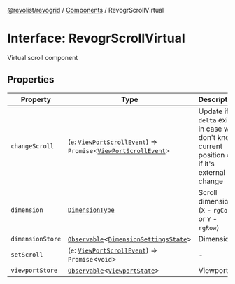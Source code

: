 [@revolist/revogrid](README.md) / [Components](Namespace.Components.md) / RevogrScrollVirtual

# Interface: RevogrScrollVirtual

Virtual scroll component

## Properties

| Property | Type | Description | Defined in |
| ------ | ------ | ------ | ------ |
| `changeScroll` | (`e`: [`ViewPortScrollEvent`](TypeAlias.ViewPortScrollEvent.md)) => `Promise`\<[`ViewPortScrollEvent`](TypeAlias.ViewPortScrollEvent.md)\> | Update if `delta` exists in case we don't know current position or if it's external change | [src/components.d.ts:622](https://github.com/revolist/revogrid/blob/0ab93afcbb5b98b002edc76b162fc6cdefa047cd/src/components.d.ts#L622) |
| `dimension` | [`DimensionType`](TypeAlias.DimensionType.md) | Scroll dimension (`X` - `rgCol` or `Y` - `rgRow`) | [src/components.d.ts:626](https://github.com/revolist/revogrid/blob/0ab93afcbb5b98b002edc76b162fc6cdefa047cd/src/components.d.ts#L626) |
| `dimensionStore` | [`Observable`](TypeAlias.Observable.md)\<[`DimensionSettingsState`](Interface.DimensionSettingsState.md)\> | Dimensions | [src/components.d.ts:630](https://github.com/revolist/revogrid/blob/0ab93afcbb5b98b002edc76b162fc6cdefa047cd/src/components.d.ts#L630) |
| `setScroll` | (`e`: [`ViewPortScrollEvent`](TypeAlias.ViewPortScrollEvent.md)) => `Promise`\<`void`\> | - | [src/components.d.ts:631](https://github.com/revolist/revogrid/blob/0ab93afcbb5b98b002edc76b162fc6cdefa047cd/src/components.d.ts#L631) |
| `viewportStore` | [`Observable`](TypeAlias.Observable.md)\<[`ViewportState`](Interface.ViewportState.md)\> | Viewport | [src/components.d.ts:635](https://github.com/revolist/revogrid/blob/0ab93afcbb5b98b002edc76b162fc6cdefa047cd/src/components.d.ts#L635) |
